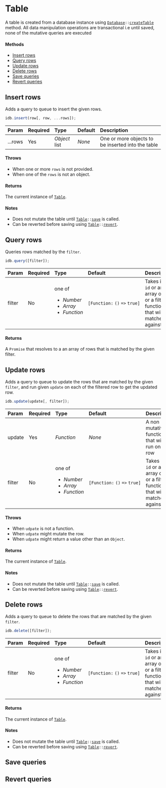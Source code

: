 # Table

A table is created from a database instance using [`Database`](./database.md)`::`[`createTable`](./database.md#create-table) method.
All data manipulation operations are transactional i.e until saved, none of the mutative queries are executed

#### Methods

 - [Insert rows](#insert-rows)
 - [Query rows](#query-rows)
 - [Update rows](#update-rows)
 - [Delete rows](#delete-rows)
 - [Save queries](#save-queries)
 - [Revert queries](#revert-queries)
 
## Insert rows

Adds a query to queue to insert the given rows.

```js
idb.insert(row[, row, ...rows]);
```

| Param | Required | Type | Default | Description |
|:---|:---|:---|:---|:---|
| ...rows | Yes | _Object_ list | _None_ | One or more objects to be inserted into the table |

#### Throws

 - When one or more `rows` is not provided.
 - When one of the `rows` is not an object.

#### Returns

The current instance of [`Table`](#).

#### Notes

 - Does not mutate the table until [`Table`](#)`::`[`save`](#save-queries) is called.
 - Can be reverted before saving using [`Table`](#)`::`[`revert`](#revert-queries).

## Query rows

Queries rows matched by the `filter`.

```js
idb.query([filter]);
```

| Param | Required | Type | Default | Description |
|:---|:---|:---|:---|:---|
| filter | No | one of _<ul><li>Number</li><li>Array<Number></li><li>Function</li></ul>_ | `[Function:`&nbsp;`()`&nbsp;`=>`&nbsp;`true]` | Takes in an `id` or an array of `ids` or a filter function that will be matched against row |

#### Returns

A `Promise` that resolves to a an array of rows that is matched by the given filter.

## Update rows

Adds a query to queue to update the rows that are matched by the given `filter`, and run given `update` on each of the filtered row to get the updated row.

```js
idb.update(update[, filter]);
```

| Param | Required | Type | Default | Description |
|:---|:---|:---|:---|:---|
| update | Yes | _Function_ | _None_ | A non mutative function that will be run on each row |
| filter | No | one of _<ul><li>Number</li><li>Array<Number></li><li>Function</li></ul>_ | `[Function:`&nbsp;`()`&nbsp;`=>`&nbsp;`true]` | Takes in an `id` or an array of `ids` or a filter function that will be matched against row |

#### Throws

 - When `udpate` is not a function.
 - When `udpate` might mutate the row.
 - When `udpate` might return a value other than an `Object`.

#### Returns

The current instance of [`Table`](#).

#### Notes

 - Does not mutate the table until [`Table`](#)`::`[`save`](#save-queries) is called.
 - Can be reverted before saving using [`Table`](#)`::`[`revert`](#revert-queries).

## Delete rows

Adds a query to queue to delete the rows that are matched by the given `filter`.

```js
idb.delete([filter]);
```

| Param | Required | Type | Default | Description |
|:---|:---|:---|:---|:---|
| filter | No | one of _<ul><li>Number</li><li>Array<Number></li><li>Function</li></ul>_ | `[Function:`&nbsp;`()`&nbsp;`=>`&nbsp;`true]` | Takes in an `id` or an array of `ids` or a filter function that will be matched against row |

#### Returns

The current instance of [`Table`](#).

#### Notes

 - Does not mutate the table until [`Table`](#)`::`[`save`](#save-queries) is called.
 - Can be reverted before saving using [`Table`](#)`::`[`revert`](#revert-queries).

## Save queries
## Revert queries
